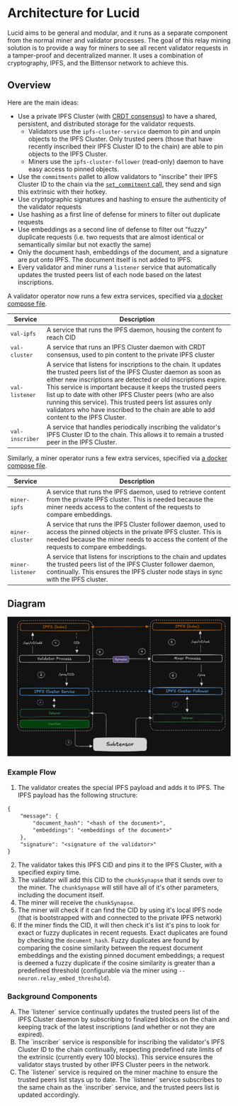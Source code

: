 # Architecture for Lucid

Lucid aims to be general and modular, and it runs as a separate component from the normal miner and validator processes. The goal of this relay mining solution is to provide a way for miners to see
all recent validator requests in a tamper-proof and decentralized manner. It uses a combination of cryptography, IPFS, and the Bittensor network to achieve this.

## Overview

Here are the main ideas:

- Use a private IPFS Cluster (with [CRDT consensus](https://en.wikipedia.org/wiki/Conflict-free_replicated_data_type)) to have a shared, persistent, and distributed storage for the validator requests.
  - Validators use the `ipfs-cluster-service` daemon to pin and unpin objects to the IPFS Cluster. Only trusted peers (those that have recently inscribed their IPFS Cluster ID to the chain) are able to pin objects to the IPFS Cluster.
  - Miners use the `ipfs-cluster-follower` (read-only) daemon to have easy access to pinned objects.
- Use the `commitments` pallet to allow validators to "inscribe" their IPFS Cluster ID to the chain via the [`set_commitment` call](https://github.com/opentensor/subtensor/blob/main/pallets/commitments/src/lib.rs#L120), they send and sign this extrinsic with their hotkey.
- Use cryptographic signatures and hashing to ensure the authenticity of the validator requests
- Use hashing as a first line of defense for miners to filter out duplicate requests
- Use embeddings as a second line of defense to filter out "fuzzy" duplicate requests (i.e. two requests that are almost identical or semantically similar but not exactly the same)
- Only the document hash, embeddings of the document, and a signature are put onto IPFS. The document itself is not added to IPFS.
- Every validator and miner runs a `listener` service that automatically updates the trusted peers list of each node based on the latest inscriptions.

A validator operator now runs a few extra services, specified via [a docker compose file](../../compose-validator.yml).

| Service         | Description                                                                                                                                                                                                                                                                                                                                                                                                                                                                 |
| --------------- | --------------------------------------------------------------------------------------------------------------------------------------------------------------------------------------------------------------------------------------------------------------------------------------------------------------------------------------------------------------------------------------------------------------------------------------------------------------------------- |
| `val-ipfs`      | A service that runs the IPFS daemon, housing the content fo reach CID                                                                                                                                                                                                                                                                                                                                                                                                       |
| `val-cluster`   | A service that runs an IPFS Cluster daemon with CRDT consensus, used to pin content to the private IPFS cluster                                                                                                                                                                                                                                                                                                                                                             |
| `val-listener`  | A service that listens for inscriptions to the chain. It updates the trusted peers list of the IPFS Cluster daemon as soon as either new inscriptions are detected or old inscriptions expire. This service is important because it keeps the trusted peers list up to date with other IPFS Cluster peers (who are also running this service). This trusted peers list assures only validators who have inscribed to the chain are able to add content to the IPFS Cluster. |
| `val-inscriber` | A service that handles periodically inscribing the validator's IPFS Cluster ID to the chain. This allows it to remain a trusted peer in the IPFS Cluster.                                                                                                                                                                                                                                                                                                                   |

Similarly, a miner operator runs a few extra services, specified via [a docker compose file](../../compose-miner.yml).

| Service          | Description                                                                                                                                                                                                              |
| ---------------- | ------------------------------------------------------------------------------------------------------------------------------------------------------------------------------------------------------------------------ |
| `miner-ipfs`     | A service that runs the IPFS daemon, used to retrieve content from the private IPFS cluster. This is needed because the miner needs access to the content of the requests to compare embeddings.                         |
| `miner-cluster`  | A service that runs the IPFS Cluster follower daemon, used to access the pinned objects in the private IPFS cluster. This is needed because the miner needs to access the content of the requests to compare embeddings. |
| `miner-listener` | A service that listens for inscriptions to the chain and updates the trusted peers list of the IPFS Cluster follower daemon, continually. This ensures the IPFS cluster node stays in sync with the IPFS cluster.        |

## Diagram

![Relay Mining Architecture](../assets/arch.png)

### Example Flow

1. The validator creates the special IPFS payload and adds it to IPFS. The IPFS payload has the following structure:

```
{
    "message": {
        "document_hash": "<hash of the document>",
        "embeddings": "<embeddings of the document>"
    },
    "signature": "<signature of the validator>"
}
```

2. The validator takes this IPFS CID and pins it to the IPFS Cluster, with a specified expiry time.
3. The validator will add this CID to the `chunkSynapse` that it sends over to the miner. The `chunkSynapse` will still have all of it's other parameters, including the document itself.
4. The miner will receive the `chunkSynapse`.
5. The miner will check if it can find the CID by using it's local IPFS node (that is bootstrapped with and connected to the private IPFS network)
6. If the miner finds the CID, it will then check it's list it's pins to look for exact or fuzzy duplicates in recent requests. Exact duplicates are found by checking the `document_hash`. Fuzzy duplicates are found by comparing the cosine similarity between the request document embeddings and the existing pinned document embeddings; a request is deemed a fuzzy duplicate if the cosine similarity is greater than a predefined threshold (configurable via the miner using `--neuron.relay_embed_threshold`).

### Background Components

<ol type="A">
<li>The `listener` service continually updates the trusted peers list of the IPFS Cluster daemon by subscribing to finalized blocks on the chain and keeping track of the latest inscriptions (and whether or not they are expired).</li>
<li>The `inscriber` service is responsible for inscribing the validator's IPFS Cluster ID to the chain continually, respecting predefined rate limits of the extrinsic (currently every 100 blocks). This service ensures the validator stays trusted by other IPFS Cluster peers in the network.</li>
<li>The `listener` service is required on the miner machine to ensure the trusted peers list stays up to date. The `listener` service subscribes to the same chain as the `inscriber` service, and the trusted peers list is updated accordingly.</li>
</ol>
